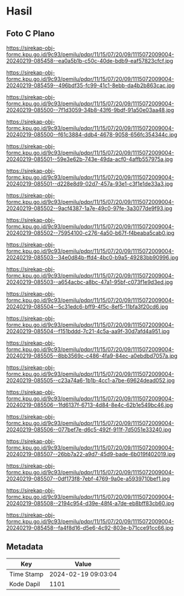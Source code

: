 # Hasil

## Foto C Plano

https://sirekap-obj-formc.kpu.go.id/9c93/pemilu/pdpr/11/15/07/20/09/1115072009004-20240219-085458--ea0a5b1b-c50c-40de-bdb9-eaf57823cfcf.jpg

https://sirekap-obj-formc.kpu.go.id/9c93/pemilu/pdpr/11/15/07/20/09/1115072009004-20240219-085459--496bdf35-fc99-41c1-8ebb-da4b2b863cac.jpg

https://sirekap-obj-formc.kpu.go.id/9c93/pemilu/pdpr/11/15/07/20/09/1115072009004-20240219-085500--7f1d3059-34b8-43f6-9bdf-91a50e03aa48.jpg

https://sirekap-obj-formc.kpu.go.id/9c93/pemilu/pdpr/11/15/07/20/09/1115072009004-20240219-085500--f61c3884-ddb4-4678-9058-656fc354344c.jpg

https://sirekap-obj-formc.kpu.go.id/9c93/pemilu/pdpr/11/15/07/20/09/1115072009004-20240219-085501--59e3e62b-743e-49da-acf0-4affb557975a.jpg

https://sirekap-obj-formc.kpu.go.id/9c93/pemilu/pdpr/11/15/07/20/09/1115072009004-20240219-085501--d228e8d9-02d7-457a-93e1-c3f1e1de33a3.jpg

https://sirekap-obj-formc.kpu.go.id/9c93/pemilu/pdpr/11/15/07/20/09/1115072009004-20240219-085502--9acf4387-1a7e-49c0-97fe-3a3077de9f93.jpg

https://sirekap-obj-formc.kpu.go.id/9c93/pemilu/pdpr/11/15/07/20/09/1115072009004-20240219-085502--75954100-c276-4a50-b67f-f4beaba5cab0.jpg

https://sirekap-obj-formc.kpu.go.id/9c93/pemilu/pdpr/11/15/07/20/09/1115072009004-20240219-085503--34e0d84b-ffd4-4bc0-b9a5-49283bb90996.jpg

https://sirekap-obj-formc.kpu.go.id/9c93/pemilu/pdpr/11/15/07/20/09/1115072009004-20240219-085503--a654acbc-a8bc-47a1-95bf-c073f1e9d3ed.jpg

https://sirekap-obj-formc.kpu.go.id/9c93/pemilu/pdpr/11/15/07/20/09/1115072009004-20240219-085504--5c31edc6-bff9-4f5c-8ef5-11bfa3f20cd6.jpg

https://sirekap-obj-formc.kpu.go.id/9c93/pemilu/pdpr/11/15/07/20/09/1115072009004-20240219-085504--f151bddd-7c21-4c5a-aa9f-30d7afd4a951.jpg

https://sirekap-obj-formc.kpu.go.id/9c93/pemilu/pdpr/11/15/07/20/09/1115072009004-20240219-085505--8bb3569c-c486-4fa9-84ec-a0ebdbd7057a.jpg

https://sirekap-obj-formc.kpu.go.id/9c93/pemilu/pdpr/11/15/07/20/09/1115072009004-20240219-085505--c23a74a6-1b1b-4cc1-a7be-69624dead052.jpg

https://sirekap-obj-formc.kpu.go.id/9c93/pemilu/pdpr/11/15/07/20/09/1115072009004-20240219-085506--1fd6137f-6713-4d84-8e4c-62b1e549bc46.jpg

https://sirekap-obj-formc.kpu.go.id/9c93/pemilu/pdpr/11/15/07/20/09/1115072009004-20240219-085506--077bef7e-d6c5-492f-911f-7d5051e33240.jpg

https://sirekap-obj-formc.kpu.go.id/9c93/pemilu/pdpr/11/15/07/20/09/1115072009004-20240219-085507--26bb7a22-a9d7-45d9-bade-6b019f402019.jpg

https://sirekap-obj-formc.kpu.go.id/9c93/pemilu/pdpr/11/15/07/20/09/1115072009004-20240219-085507--0df173f8-7ebf-4769-9a0e-a5939710bef1.jpg

https://sirekap-obj-formc.kpu.go.id/9c93/pemilu/pdpr/11/15/07/20/09/1115072009004-20240219-085508--2194c954-d39e-48f4-a7de-eb8bff83cb60.jpg

https://sirekap-obj-formc.kpu.go.id/9c93/pemilu/pdpr/11/15/07/20/09/1115072009004-20240219-085458--fa4f8d16-d5e6-4c92-803e-b71cce91cc66.jpg


## Metadata

| Key        | Value               |
| ---------- | ------------------- |
| Time Stamp | 2024-02-19 09:03:04 |
| Kode Dapil | 1101                |



